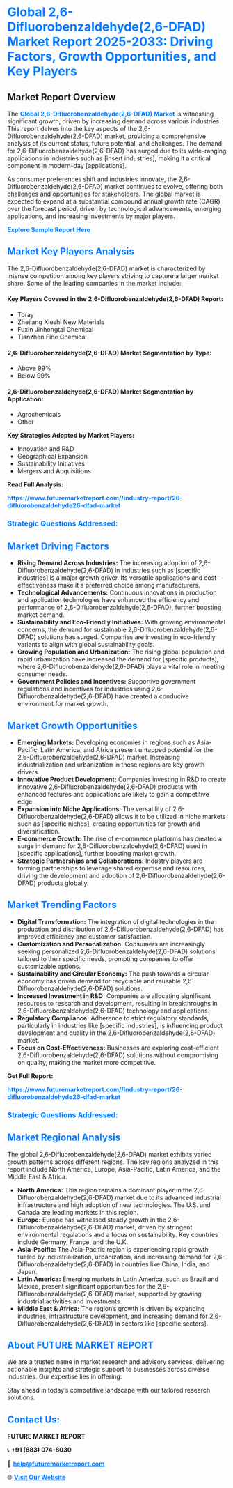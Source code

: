 <h1 style="color: #007BFF;">Global 2,6-Difluorobenzaldehyde(2,6-DFAD) Market Report 2025-2033: Driving Factors, Growth Opportunities, and Key Players</h1>

<section id="overview">
<h2>Market Report Overview</h2>
<p>The <a href="https://www.futuremarketreport.com//industry-report/26-difluorobenzaldehyde26-dfad-market" style="color: #007BFF; text-decoration: none;"><strong>Global 2,6-Difluorobenzaldehyde(2,6-DFAD) Market</strong></a> is witnessing significant growth, driven by increasing demand across various industries. This report delves into the key aspects of the 2,6-Difluorobenzaldehyde(2,6-DFAD) market, providing a comprehensive analysis of its current status, future potential, and challenges. The demand for 2,6-Difluorobenzaldehyde(2,6-DFAD) has surged due to its wide-ranging applications in industries such as [insert industries], making it a critical component in modern-day [applications].</p>
<p>As consumer preferences shift and industries innovate, the 2,6-Difluorobenzaldehyde(2,6-DFAD) market continues to evolve, offering both challenges and opportunities for stakeholders. The global market is expected to expand at a substantial compound annual growth rate (CAGR) over the forecast period, driven by technological advancements, emerging applications, and increasing investments by major players.</p>
</section>

<section id="overview">
<p><a href="https://www.futuremarketreport.com//request-sample/reportId=47084" style="color: #007BFF; text-decoration: none;"><strong>Explore Sample Report Here</strong></a></p>
</section>

<section id="key-players">
<h2 style="color: #007BFF;">Market Key Players Analysis</h2>
<p>The 2,6-Difluorobenzaldehyde(2,6-DFAD) market is characterized by intense competition among key players striving to capture a larger market share. Some of the leading companies in the market include:</p>
<h4>Key Players Covered in the 2,6-Difluorobenzaldehyde(2,6-DFAD) Report:</h4>
<ul><li>Toray</li><li>Zhejiang Xieshi New Materials</li><li>Fuxin Jinhongtai Chemical</li><li>Tianzhen Fine Chemical</li></ul>
<h4>2,6-Difluorobenzaldehyde(2,6-DFAD) Market Segmentation by Type:</h4>
<ul><li>Above 99%</li><li>Below 99%</li></ul>

<h4>2,6-Difluorobenzaldehyde(2,6-DFAD) Market Segmentation by Application:</h4>
<ul><li>Agrochemicals</li><li>Other</li></ul>
<p><strong>Key Strategies Adopted by Market Players:</strong></p>
<ul>
<li>Innovation and R&D</li>
<li>Geographical Expansion</li>
<li>Sustainability Initiatives</li>
<li>Mergers and Acquisitions</li>
</ul>
</section>

<section>
<p><strong>Read Full Analysis: </strong></p><a href="https://www.futuremarketreport.com//industry-report/26-difluorobenzaldehyde26-dfad-market" style="color: #007BFF; text-decoration: none;"><strong>https://www.futuremarketreport.com//industry-report/26-difluorobenzaldehyde26-dfad-market</strong></a>
<h3 style="color: #007BFF;">Strategic Questions Addressed:</h3>
</section>

<section id="driving-factors">
<h2 style="color: #007BFF;">Market Driving Factors</h2>
<ul>
<li><strong>Rising Demand Across Industries:</strong> The increasing adoption of 2,6-Difluorobenzaldehyde(2,6-DFAD) in industries such as [specific industries] is a major growth driver. Its versatile applications and cost-effectiveness make it a preferred choice among manufacturers.</li>
<li><strong>Technological Advancements:</strong> Continuous innovations in production and application technologies have enhanced the efficiency and performance of 2,6-Difluorobenzaldehyde(2,6-DFAD), further boosting market demand.</li>
<li><strong>Sustainability and Eco-Friendly Initiatives:</strong> With growing environmental concerns, the demand for sustainable 2,6-Difluorobenzaldehyde(2,6-DFAD) solutions has surged. Companies are investing in eco-friendly variants to align with global sustainability goals.</li>
<li><strong>Growing Population and Urbanization:</strong> The rising global population and rapid urbanization have increased the demand for [specific products], where 2,6-Difluorobenzaldehyde(2,6-DFAD) plays a vital role in meeting consumer needs.</li>
<li><strong>Government Policies and Incentives:</strong> Supportive government regulations and incentives for industries using 2,6-Difluorobenzaldehyde(2,6-DFAD) have created a conducive environment for market growth.</li>
</ul>
</section>

<section id="growth-opportunities">
<h2 style="color: #007BFF;">Market Growth Opportunities</h2>
<ul>
<li><strong>Emerging Markets:</strong> Developing economies in regions such as Asia-Pacific, Latin America, and Africa present untapped potential for the 2,6-Difluorobenzaldehyde(2,6-DFAD) market. Increasing industrialization and urbanization in these regions are key growth drivers.</li>
<li><strong>Innovative Product Development:</strong> Companies investing in R&D to create innovative 2,6-Difluorobenzaldehyde(2,6-DFAD) products with enhanced features and applications are likely to gain a competitive edge.</li>
<li><strong>Expansion into Niche Applications:</strong> The versatility of 2,6-Difluorobenzaldehyde(2,6-DFAD) allows it to be utilized in niche markets such as [specific niches], creating opportunities for growth and diversification.</li>
<li><strong>E-commerce Growth:</strong> The rise of e-commerce platforms has created a surge in demand for 2,6-Difluorobenzaldehyde(2,6-DFAD) used in [specific applications], further boosting market growth.</li>
<li><strong>Strategic Partnerships and Collaborations:</strong> Industry players are forming partnerships to leverage shared expertise and resources, driving the development and adoption of 2,6-Difluorobenzaldehyde(2,6-DFAD) products globally.</li>
</ul>
</section>

<section id="trending-factors">
<h2 style="color: #007BFF;">Market Trending Factors</h2>
<ul>
<li><strong>Digital Transformation:</strong> The integration of digital technologies in the production and distribution of 2,6-Difluorobenzaldehyde(2,6-DFAD) has improved efficiency and customer satisfaction.</li>
<li><strong>Customization and Personalization:</strong> Consumers are increasingly seeking personalized 2,6-Difluorobenzaldehyde(2,6-DFAD) solutions tailored to their specific needs, prompting companies to offer customizable options.</li>
<li><strong>Sustainability and Circular Economy:</strong> The push towards a circular economy has driven demand for recyclable and reusable 2,6-Difluorobenzaldehyde(2,6-DFAD) solutions.</li>
<li><strong>Increased Investment in R&D:</strong> Companies are allocating significant resources to research and development, resulting in breakthroughs in 2,6-Difluorobenzaldehyde(2,6-DFAD) technology and applications.</li>
<li><strong>Regulatory Compliance:</strong> Adherence to strict regulatory standards, particularly in industries like [specific industries], is influencing product development and quality in the 2,6-Difluorobenzaldehyde(2,6-DFAD) market.</li>
<li><strong>Focus on Cost-Effectiveness:</strong> Businesses are exploring cost-efficient 2,6-Difluorobenzaldehyde(2,6-DFAD) solutions without compromising on quality, making the market more competitive.</li>
</ul>
</section>

<section>
<p><strong>Get Full Report: </strong></p><a href="https://www.futuremarketreport.com//industry-report/26-difluorobenzaldehyde26-dfad-market" style="color: #007BFF; text-decoration: none;"><strong>https://www.futuremarketreport.com//industry-report/26-difluorobenzaldehyde26-dfad-market</strong></a>
<h3 style="color: #007BFF;">Strategic Questions Addressed:</h3>
</section>


<section id="regional-analysis">
<h2 style="color: #007BFF;">Market Regional Analysis</h2>
<p>The global 2,6-Difluorobenzaldehyde(2,6-DFAD) market exhibits varied growth patterns across different regions. The key regions analyzed in this report include North America, Europe, Asia-Pacific, Latin America, and the Middle East & Africa:</p>
<ul>
<li><strong>North America:</strong> This region remains a dominant player in the 2,6-Difluorobenzaldehyde(2,6-DFAD) market due to its advanced industrial infrastructure and high adoption of new technologies. The U.S. and Canada are leading markets in this region.</li>
<li><strong>Europe:</strong> Europe has witnessed steady growth in the 2,6-Difluorobenzaldehyde(2,6-DFAD) market, driven by stringent environmental regulations and a focus on sustainability. Key countries include Germany, France, and the U.K.</li>
<li><strong>Asia-Pacific:</strong> The Asia-Pacific region is experiencing rapid growth, fueled by industrialization, urbanization, and increasing demand for 2,6-Difluorobenzaldehyde(2,6-DFAD) in countries like China, India, and Japan.</li>
<li><strong>Latin America:</strong> Emerging markets in Latin America, such as Brazil and Mexico, present significant opportunities for the 2,6-Difluorobenzaldehyde(2,6-DFAD) market, supported by growing industrial activities and investments.</li>
<li><strong>Middle East & Africa:</strong> The region’s growth is driven by expanding industries, infrastructure development, and increasing demand for 2,6-Difluorobenzaldehyde(2,6-DFAD) in sectors like [specific sectors].</li>
</ul>
</section>

<footer>
<h2 style="color: #007BFF;">About FUTURE MARKET REPORT</h2>
<p>We are a trusted name in market research and advisory services, delivering actionable insights and strategic support to businesses across diverse industries. Our expertise lies in offering:</p>

<p>Stay ahead in today’s competitive landscape with our tailored research solutions.</p>

<h2 style="color: #007BFF;">Contact Us:</h2>
<p><strong>FUTURE MARKET REPORT</strong></p>
<p>📞 <strong>+91 (883) 074-8030</strong></p>
<p>📧 <strong><a href="mailto:help@futuremarketreport.com" style="color: #007BFF;">help@futuremarketreport.com</a></strong></p>
<p>🌐 <strong><a href="https://www.futuremarketreport.com/" style="color: #007BFF;">Visit Our Website</a></strong></p>
</footer>